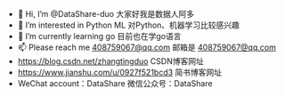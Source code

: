 - 👋 Hi, I’m @DataShare-duo                 大家好我是数据人阿多
- 👀 I’m interested in Python ML            对Python、机器学习比较感兴趣
- 🌱 I’m currently learning go              目前也在学go语言
- 📫 Please reach me 408759067@qq.com       邮箱是 408759067@qq.com
- https://blog.csdn.net/zhangtingduo         CSDN博客网址
- https://www.jianshu.com/u/0927f521bcd3     简书博客网址
- WeChat account：DataShare                  微信公众号：DataShare

<!---
DataShare-duo/DataShare-duo is a ✨ special ✨ repository because its `README.md` (this file) appears on your GitHub profile.
You can click the Preview link to take a look at your changes.
--->
